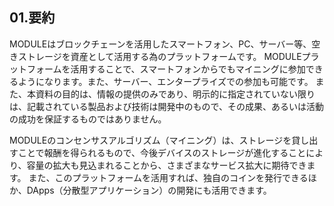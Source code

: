 ## 01.要約

MODULEはブロックチェーンを活用したスマートフォン、PC、サーバー等、空きストレージを資産として活用する為のプラットフォームです。 
MODULEプラットフォームを活用することで、スマートフォンからでもマイニングに参加できるようになります。また、サーバー、エンタープライズでの参加も可能です。
また、本資料の目的は、情報の提供のみであり、明示的に指定されていない限りは、記載されている製品および技術は開発中のもので、その成果、あるいは活動の成功を保証するものではありません。
 
MODULEのコンセンサスアルゴリズム（マイニング）は、ストレージを貸し出すことで報酬を得られるもので、今後デバイスのストレージが進化することにより、容量の拡大も見込まれることから、さまざまなサービス拡大に期待できます。 
また、このプラットフォームを活用すれば、独自のコインを発行できるほか、DApps（分散型アプリケーション）の開発にも活用できます。